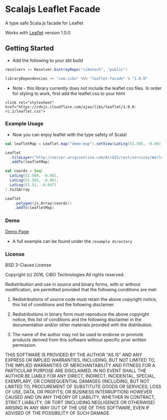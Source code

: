 # Scalajs Leaflet Facade  
A type safe Scala.js facade for Leaflet

Works with [Leaflet](http://leafletjs.com/reference-1.0.0.html) version 1.0.0

## Getting Started
+ Add the following to your sbt build  
```scala
resolvers += Resolver.bintrayRepo("cibotech", "public")

libraryDependencies += "com.cibo" %%% "leaflet-facade" % "1.0.0"
```
  
+ Note - this library currently does not include the leaflet css files.  In order for styling to work, first add the leaflet.css to your html
```
<link rel="stylesheet" href="https://cdnjs.cloudflare.com/ajax/libs/leaflet/1.0.0-rc.2/leaflet.css">
```


### Example Usage
+ Now you can enjoy leaflet with the type safety of Scala!    
  
```scala
val leafletMap = Leaflet.map("demo-map").setView(LatLng(51.505, -0.09), 13)

Leaflet
  .tileLayer("http://server.arcgisonline.com/ArcGIS/rest/services/World_Imagery/MapServer/tile/{z}/{y}/{x}")
  .addTo(leafletMap)

val coords = Seq(
  LatLng(51.509, -0.08),
  LatLng(51.503, -0.06),
  LatLng(51.51, -0.047)
).toJSArray

Leaflet
    .polygon(js.Array(coords))
    .addTo(leafletMap)
```


### Demo
[Demo Page](http://cibotech.github.io/leaflet-facade)  

+ A full example can be found under the `/example directory`


### License

BSD 3-Clause License


Copyright (c) 2016, CiBO Technologies
All rights reserved.

Redistribution and use in source and binary forms, with or without
modification, are permitted provided that the following conditions are
met:

1. Redistributions of source code must retain the above copyright
notice, this list of conditions and the following disclaimer. 

2. Redistributions in binary form must reproduce the above copyright
notice, this list of conditions and the following disclaimer in
the documentation and/or other materials provided with the
distribution.  

3. The name of the author may not be used to
endorse or promote products derived from this software without
specific prior written permission.

THIS SOFTWARE IS PROVIDED BY THE AUTHOR "AS IS" AND ANY EXPRESS OR
IMPLIED WARRANTIES, INCLUDING, BUT NOT LIMITED TO, THE IMPLIED
WARRANTIES OF MERCHANTABILITY AND FITNESS FOR A PARTICULAR PURPOSE ARE
DISCLAIMED. IN NO EVENT SHALL THE AUTHOR BE LIABLE FOR ANY DIRECT,
INDIRECT, INCIDENTAL, SPECIAL, EXEMPLARY, OR CONSEQUENTIAL DAMAGES
(INCLUDING, BUT NOT LIMITED TO, PROCUREMENT OF SUBSTITUTE GOODS OR
SERVICES; LOSS OF USE, DATA, OR PROFITS; OR BUSINESS INTERRUPTION)
HOWEVER CAUSED AND ON ANY THEORY OF LIABILITY, WHETHER IN CONTRACT,
STRICT LIABILITY, OR TORT (INCLUDING NEGLIGENCE OR OTHERWISE) ARISING
IN ANY WAY OUT OF THE USE OF THIS SOFTWARE, EVEN IF ADVISED OF THE
POSSIBILITY OF SUCH DAMAGE.
